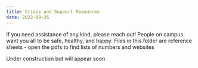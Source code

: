 ```yaml
---
title: Crisis and Support Resources
date: 2022-09-26
---
```

If you need assistance of any kind, please reach out! People on campus want you all to be safe, healthy, and happy. Files in this folder are reference sheets - open the pdfs to find lists of numbers and websites

<!--more-->

Under construction but will appear soon



